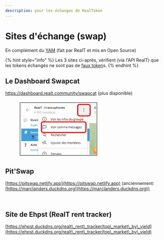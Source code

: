```yaml
---
description: pour les échanges de RealToken
---
```


# Sites d'échange (swap)

En complément du [YAM](../defi-realt/dex-swap/yam.md) (fait par RealT et mis en Open Source)

{% hint style="info" %}
Les 3 sites ci-après, vérifient (via l'API RealT) que les tokens échangés ne sont pas de [faux token](https://realt.co/warning-malicious-activity-on-swap-cat-involving-fake-realtokens/)s.
{% endhint %}

## Le Dashboard Swapcat

https://dashboard.realt.community/swapcat (plus disponible)

<figure><img src="../.gitbook/assets/image (8) (1) (1).png" alt=""><figcaption></figcaption></figure>

## Pit'Swap

[https://pitswap.netlify.app](https://pitswap.netlify.app) (anciennement: [https://marclanders.duckdns.org](https://marclanders.duckdns.org))

<figure><img src="../.gitbook/assets/image (91) (1).png" alt=""><figcaption></figcaption></figure>

## Site de Ehpst (RealT rent tracker)

[https://ehpst.duckdns.org/realt\_rent\_tracker/top\_market\_by\_yield](https://ehpst.duckdns.org/realt\_rent\_tracker/top\_market\_by\_yield)

<figure><img src="../.gitbook/assets/image (64).png" alt=""><figcaption></figcaption></figure>
